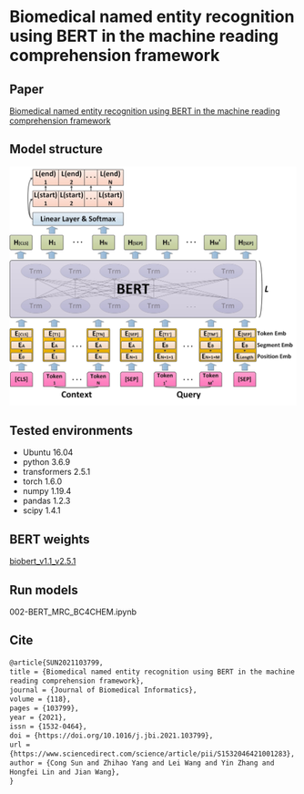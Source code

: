 # Biomedical named entity recognition using BERT in the machine reading comprehension framework


## Paper ##
[Biomedical named entity recognition using BERT in the machine reading comprehension framework](https://www.sciencedirect.com/science/article/pii/S1532046421001283)

## Model structure ##
<img src="Figure1.jpg" width="600" >

## Tested environments ##
* Ubuntu                    16.04
* python                    3.6.9
* transformers              2.5.1
* torch                     1.6.0
* numpy                     1.19.4
* pandas                    1.2.3
* scipy                     1.4.1

## BERT weights ##
[biobert_v1.1_v2.5.1](https://drive.google.com/drive/folders/1G1PsTtCSNIL4XgEgp7KwJCChY1HKh7VD)

## Run models ##
002-BERT_MRC_BC4CHEM.ipynb

## Cite ##

```
@article{SUN2021103799,
title = {Biomedical named entity recognition using BERT in the machine reading comprehension framework},
journal = {Journal of Biomedical Informatics},
volume = {118},
pages = {103799},
year = {2021},
issn = {1532-0464},
doi = {https://doi.org/10.1016/j.jbi.2021.103799},
url = {https://www.sciencedirect.com/science/article/pii/S1532046421001283},
author = {Cong Sun and Zhihao Yang and Lei Wang and Yin Zhang and Hongfei Lin and Jian Wang},
}
```

